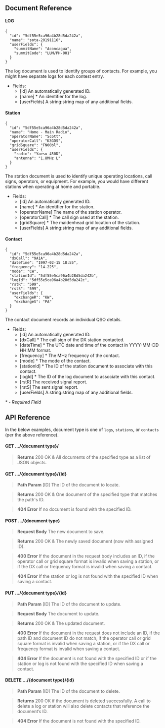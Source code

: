 ## Document Reference

#### LOG
```
{
  "id": "5df55e5ca96a4b28d5da242a",
  "name": "sota-20191116",
  "userFields": {
    "summitName": "Aconcagua",
    "summitCode": "LUM/PH-001"
  }
}
```
The log document is used to identify groups of contacts.  For example, you might have separate logs for each contest entry.
- Fields:
    - [id] An automatically generated ID.
    - [name] * An identifier for the log.
    - [userFields] A string:string map of any additional fields.

#### Station
```
{
  "id": "5df55e5ca96a4b28d5da242a",
  "name": "Home - Main Radio",
  "operatorName": "Scott",
  "operatorCall": "K3GDS",
  "gridSquare": "FN00bl",
  "userFields": {
    "radio": "Yaesu 450D",
    "antenna": "1.8MHz L"
  }
}
```
The station document is used to identify unique operating locations, call signs, operators, or equipment.  For example, you would have different stations when operating at home and portable.
- Fields:
    - [id] An automatically generated ID.
    - [name] * An identifier for the station.
    - [operatorName] The name of the station operator.
    - [operatorCall] * The call sign used at the station.
    - [gridSquare] * The maidenhead grid location of the station.
    - [userFields] A string:string map of any additional fields.

#### Contact
```
{
  "id": "5df55e5ca96a4b28d5da242a",
  "dxCall": "9A1A",
  "dateTime": "1997-02-15 18:55",
  "frequency": "14.225",
  "mode": "CW",
  "stationId": "5df55e5ca96a4b28d5da242b",
  "logId": "5df55e5ca96a4b28d5da242c",
  "rstR": "599",
  "rstS": "599",
  "userFields": {
    "exchangeR": "KW",
    "exchangeS": "PA"
  }
}
```
The contact document records an individual QSO details.
- Fields:
    - [id] An automatically generated ID.
    - [dxCall] * The call sign of the DX station contacted.
    - [dateTime] * The UTC date and time of the contact in YYYY-MM-DD HH:MM format.
    - [frequency] * The MHz frequency of the contact.
    - [mode] * The mode of the contact.
    - [stationId] * The ID of the station document to associate with this contact.
    - [logId] * The ID of the log document to associate with this contact.
    - [rstR] The received signal report.
    - [rstS] The sent signal report.
    - [userFields] A string:string map of any additional fields.

_* - Required Field_

## API Reference

In the below examples, document type is one of `logs`, `stations`, or `contacts` (per the above reference). 

#### GET .../{document type}/

> **Returns** 200 OK & All documents of the specified type as a list of JSON objects.

#### GET .../{document type}/{id}

> **Path Param** [ID] The ID of the document to locate.

> **Returns** 200 OK & One document of the specified type that matches the path's ID.

> **404 Error** If no document is found with the specified ID.

#### POST .../{document type}

> **Request Body** The new document to save. 

> **Returns** 200 OK & The newly saved document (now with assigned ID).

> **400 Error** If the document in the request body includes an ID, if the operator call or grid square format is invalid when saving a station, or if the DX call or frequency format is invalid when saving a contact.

> **404 Error** If the station or log is not found with the specified ID when saving a contact.

#### PUT .../{document type}/{id}

> **Path Param** [ID] The ID of the document to update.

> **Request Body** The document to update.

> **Returns** 200 OK & The updated document.

> **400 Error** If the document in the request does not include an ID, if the path ID and document ID do not match, if the operator call or grid square format is invalid when saving a station, or if the DX call or frequency format is invalid when saving a contact.

> **404 Error** If the document is not found with the specified ID or if the station or log is not found with the specified ID when saving a contact.

#### DELETE .../{document type}/{id}

> **Path Param** [ID] The ID of the document to delete.

> **Returns** 200 OK if the document is deleted successfully. A call to delete a log or station will also delete contacts that reference the document’s ID.

> **404 Error** If the document is not found with the specified ID.
